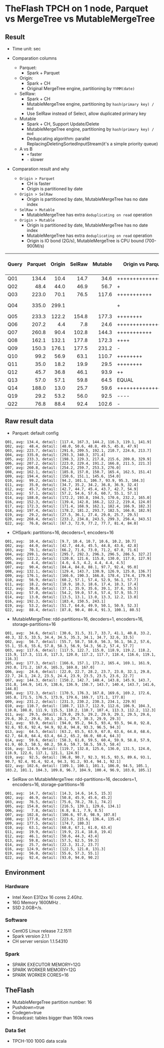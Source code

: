 # TheFlash TPCH on 1 node, Parquet vs MergeTree vs MutableMergeTree

## Result

* Time unit: sec

* Comparation columns
    * Parquet:
        * Spark + Parquet
    * Origin:
        * Spark + CH
        * Original MergeTree engine, partitioning by `YYMM(date)`
    * SelRaw:
        * Spark + CH
        * MutableMergeTree engine, partitioning by `hash(primary key) / mod`
        * Use SelRaw instead of Select, allow duplicated primary key
    * Mutable
        * Spark + CH, Support Update/Delete
        * MutableMergeTree engine, partitioning by `hash(primary key) / mod`
        * Dedupcating algorithm: parallel ReplacingDeletingSortedInputStream(it's a simple priority queue)
    * A vs B
        * `+` faster
        * `-` slower

* Comparation result and why
    * `Origin > Parquet`
        * CH is faster
        * Origin is partitioned by date
    * `Origin > SelRaw`
        * Origin is partitioned by date, MutableMergeTree has no date index
    * `SelRaw > Mutable`
        * MutableMergeTree has extra `deduplicating on read` operation
    * `Origin > Mutable`
        * Origin is partitioned by date, MutableMergeTree has no date index
        * MutableMergeTree has extra `deduplicating on read` operation
        * Origin is IO bond (2G/s), MutableMergeTree is CPU bound (700-900M/s)

| Query    | Parquet | Origin  | SelRaw  | Mutable | Origin vs Parquet | Origin vs Mutable | Mutable vs Parquet |
| -------- | ------: | ------: | ------: | ------: | ----------------- | ----------------- | ------------------ |
| Q01      |  134.4  |   10.4  |    14.7 |    34.6 | ++++++++++++++++  | +++               | ++++++++++++++     |
| Q02      |   48.4  |   44.0  |    46.9 |    56.7 | +                 | +                 | -                  |
| Q03      |  223.0  |   70.1  |    76.5 |   117.6 | +++++++++++       | ++                | ++++               |
| Q04      |  335.0  |  299.1  |         |         | +                 | NO DATA           | NO DATA            |
| Q05      |  233.3  |  122.2  |   154.8 |   177.3 | ++++++++          | ++                | +++++++            |
| Q06      |  207.2  |    4.4  |     7.8 |    24.6 | +++++++++++++++++ | +++++             | +++++++++++++++++  |
| Q07      |  260.8  |   90.4  |   102.8 |   144.3 | +++++++++++       | +++               | +++++++++          |
| Q08      |  162.1  |  132.1  |   177.8 |   172.3 | ++++              | ++                | -                  |
| Q09      |  150.3  |  176.1  |   177.5 |   231.2 | -                 | ++                | --                 |
| Q10      |   99.2  |   56.9  |    63.1 |   110.7 | ++++++++          | ++                | -                  |
| Q11      |   35.0  |   18.2  |    19.9 |    29.5 | ++++++++          | ++                | +                  |
| Q12      |   45.7  |   36.8  |    46.1 |    93.9 | ++                | +++               | ---                |
| Q13      |   57.0  |   57.1  |    59.8 |    64.5 | EQUAL             | +                 | -                  |
| Q14      |  188.0  |   13.0  |    25.7 |    59.6 | +++++++++++++++++ | +++++             | ++++++++++         |
| Q19      |   29.2  |   53.2  |    56.0 |    92.5 | ----              | +++               | ----------         |
| Q22      |   76.8  |   88.4  |    92.4 |   102.6 | -                 | +                 | -                  |


## Raw result data
* Parquet: default config
```
Q01, avg: 134.4, detail: [117.4, 167.3, 144.2, 116.3, 119.1, 141.9]
Q02, avg:  48.4, detail: [48.0, 50.6, 48.8, 49.5, 45.8, 47.9]
Q03, avg: 223.7, detail: [291.6, 209.5, 192.1, 210.7, 224.6, 213.7]
Q04, avg: 335.0, detail: [293.3, 340.3, 371.4]
Q05, avg: 233.3, detail: [198.3, 229.3, 217.8, 215.6, 209.0, 329.9]
Q06, avg: 207.2, detail: [223.0, 229.4, 191.2, 166.8, 211.5, 221.3]
Q07, avg: 260.8, detail: [254.2, 259.7, 253.3, 276.0]
Q08, avg: 162.1, detail: [185.8, 157.0, 150.7, 165.4, 162.5, 151.4]
Q09, avg: 194.4, detail: [150.6, 151.1, 145.6, 154.0]
Q10, avg:  99.2, detail: [94.2, 101.1, 106.7, 93.9, 95.3, 104.3]
Q11, avg:  35.0, detail: [34.7, 35.2, 34.2, 36.8, 36.9, 32.4]
Q12, avg:  45.7, detail: [42.7, 44.7, 45.4, 43.7, 42.7, 54.9]
Q13, avg:  57.1, detail: [57.2, 54.6, 57.6, 60.7, 55.1, 57.1]
Q14, avg: 188.0, detail: [172.2, 193.8, 194.5, 170.6, 232.2, 165.0]
Q16, avg: 152.3, detail: [139.4, 142.8, 166.2, 122.2, 219.4, 124.0]
Q17, avg: 172.3, detail: [171.4, 168.9, 162.1, 182.4, 166.9, 182.3]
Q18, avg: 197.4, detail: [178.2, 181.2, 293.7, 182.5, 166.0, 182.9]
Q19, avg:  29.2, detail: [27.5, 36.1, 27.4, 29.0, 25.7, 29.5]
Q20, avg: 268.4, detail: [233.2, 234.8, 243.5, 299.3, 256.4, 343.5]
Q22, avg:  76.8, detail: [67.3, 72.9, 77.2, 77.7, 81.4, 84.0]
```
* CHSpark: partitions=16, decoders=1, encoders=16
```
Q01, avg:  10.4, detail: [9.7, 10.4, 10.7, 10.6, 10.2, 10.7]
Q02, avg:  44.0, detail: [42.7, 44.6, 45.5, 44.8, 43.6, 42.8]
Q03, avg:  70.1, detail: [66.2, 71.6, 73.0, 71.2, 67.0, 71.6]
Q04, avg: 299.1, detail: [295.7, 292.3, 296.3, 296.5, 286.5, 327.2]
Q05, avg: 122.2, detail: [120.8, 121.6, 115.8, 130.0, 117.0, 127.9]
Q06, avg:   4.4, detail: [4.6, 4.5, 4.2, 4.4, 4.4, 4.5]
Q07, avg:  90.4, detail: [84.4, 84.8, 88.1, 97.7, 92.4, 95.0]
Q08, avg: 132.1, detail: [129.4, 143.7, 130.9, 126.9, 125.0, 136.7]
Q09, avg: 176.1, detail: [166.6, 190.3, 166.8, 178.4, 174.4, 179.9]
Q10, avg:  56.9, detail: [60.2, 57.1, 57.4, 52.9, 56.1, 57.7]
Q11, avg:  18.2, detail: [18.9, 18.3, 18.6, 17.4, 18.3, 17.4]
Q12, avg:  36.8, detail: [37.1, 35.9, 35.6, 39.1, 37.6, 35.5]
Q13, avg:  57.0, detail: [54.2, 59.0, 57.6, 57.4, 57.9, 55.7]
Q14, avg:  13.0, detail: [13.5, 13.1, 13.0, 13.3, 12.2, 13.0]
Q16, avg: 192.3, detail: [183.4, 150.5, 243.1]
Q19, avg:  53.2, detail: [51.7, 64.6, 49.9, 50.1, 50.9, 52.3]
Q22, avg:  88.4, detail: [87.8, 90.4, 80.4, 91.3, 100.1, 80.5]
```
* MutableMergeTree: rdd-partitions=16, decoders=1, encoders=16, storage-partitions=16
```
Q01, avg:  34.6, detail: [30.6, 31.5, 31.7, 33.7, 41.1, 40.8, 33.2, 40.3, 32.5, 33.5, 34.4, 34.5, 35.3, 34.1, 34.7, 32.6, 33.5]
Q02, avg:  56.7, detail: [55.7, 58.7, 58.0, 56.3, 56.1, 56.2, 57.6, 55.1, 55.6, 55.6, 57.8, 58.3, 56.9, 54.3, 56.2, 57.4, 57.7]
Q03, avg: 117.6, detail: [117.5, 122.7, 115.0, 118.9, 119.2, 118.2, 115.9, 117.3, 111.8, 117.3, 120.0, 117.2, 117.7, 118.4, 116.6, 119.1, 116.3]
Q05, avg: 177.3, detail: [166.6, 157.1, 173.2, 165.4, 169.1, 161.9, 293.0, 171.2, 167.6, 165.3, 169.8, 167.0]
Q06, avg:  24.6, detail: [22.0, 22.7, 28.2, 23.7, 23.0, 32.1, 29.8, 22.7, 24.1, 24.2, 23.5, 24.4, 23.9, 23.5, 23.5, 23.6, 22.7]
Q07, avg: 144.3, detail: [150.2, 142.7, 148.4, 143.8, 145.9, 143.7, 151.8, 144.9, 141.9, 138.6, 136.9, 150.7, 143.7, 140.4, 143.7, 141.6, 144.8]
Q08, avg: 172.3, detail: [170.5, 176.3, 167.8, 169.6, 169.2, 172.6, 165.8, 171.5, 176.5, 173.9, 179.6, 169.7, 171.1, 177.8]
Q09, avg: 231.2, detail: [231.3, 230.2, 230.3, 234.1, 229.9]
Q10, avg: 110.7, detail: [108.7, 113.7, 112.9, 112.6, 106.9, 104.3, 110.0, 108.8, 111.9, 115.5, 110.2, 110.7, 107.4, 113.3, 112.2, 112.3]
Q11, avg:  29.5, detail: [29.0, 29.5, 29.2, 29.9, 29.1, 29.5, 29.6, 29.6, 30.2, 29.6, 30.1, 28.1, 29.7, 30.3, 29.9, 29.3]
Q12, avg:  93.9, detail: [94.0, 95.2, 94.5, 93.4, 93.5, 94.0, 92.8, 92.6, 93.6, 92.4, 94.9, 92.8, 94.8, 93.3, 96.5, 94.3]
Q13, avg:  64.5, detail: [63.2, 65.5, 63.9, 67.0, 63.6, 64.8, 68.6, 62.7, 64.0, 64.4, 63.4, 64.2, 65.2, 66.0, 60.4, 64.3]
Q14, avg:  59.6, detail: [58.3, 61.8, 59.5, 60.4, 59.9, 58.8, 57.9, 61.9, 60.3, 58.5, 60.2, 59.6, 59.7, 58.5, 59.5, 58.4]
Q16, avg: 124.9, detail: [119.7, 132.8, 125.6, 136.0, 131.5, 124.0, 118.9, 122.6, 117.1, 121.1, 124.9]
Q19, avg:  92.5, detail: [96.8, 90.7, 92.3, 91.5, 93.5, 89.6, 93.1, 90.7, 92.4, 91.4, 92.4, 94.3, 91.2, 93.4, 94.1, 92.1]
Q22, avg: 102.6, detail: [109.1, 100.1, 101.1, 106.0, 94.5, 105.1, 103.2, 101.1, 104.3, 109.8, 96.7, 104.9, 100.4, 96.9, 103.0, 105.1]
```
* SelRaw on MutableMergeTree: rdd-partitions=16, decoders=1, encoders=16, storage-partitions=16
```
Q01, avg:  14.7, detail: [14.3, 14.6, 14.5, 15.3]
Q02, avg:  46.9, detail: [50.8, 45.9, 45.6, 45.2]
Q03, avg:  76.5, detail: [75.6, 78.2, 78.1, 74.2]
Q05, avg: 154.8, detail: [216.5, 139.1, 129.6, 134.1]
Q06, avg:   7.8, detail: [6.8, 8.1, 7.9, 8.5]
Q07, avg: 102.8, detail: [106.6, 97.8, 98.9, 107.8]
Q08, avg: 177.8, detail: [223.6, 215.6, 136.4, 135.4]
Q09, avg: 177.5, detail: [174.7, 180.3]
Q10, avg:  63.1, detail: [60.8, 67.1, 61.0, 63.4]
Q11, avg:  19.9, detail: [19.9, 21.4, 18.8, 19.4]
Q12, avg:  46.1, detail: [50.6, 44.3, 43.4]
Q13, avg:  59.8, detail: [57.5, 62.5, 59.3]
Q14, avg:  25.7, detail: [22.3, 31.2, 23.7]
Q16, avg: 124.9, detail: [122.5, 121.0, 131.3]
Q19, avg:  56.0, detail: [55.6, 57.3, 55.1]
Q22, avg:  92.4, detail: [93.0, 94.0, 90.2]
```

## Environment

### Hardware
* Intel Xeon E312xx 16 cores 2.4Ghz.
* 16G Memory 1600MHz .
* SSD 2.0GB+/s.

### Software
* CentOS Linux release 7.2.1511
* Spark version 2.1.1
* CH server version 1.1.54310

### Spark
* SPARK EXECUTOR MEMORY=12G
* SPARK WORKER MEMORY=12G
* SPARK WORKER CORES=16

## TheFlash
* MutableMergeTree partition number: 16
* Pushdown=true
* Codegen=true
* Broadcast: tables bigger than 160k rows

### Data Set
* TPCH-100 100G data scala
